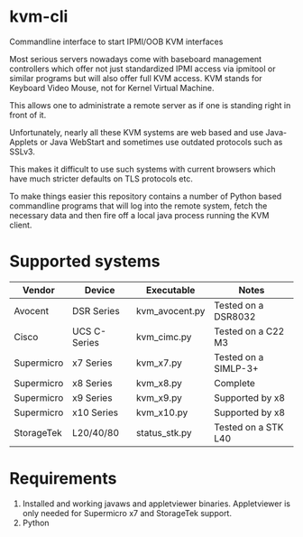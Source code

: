 kvm-cli
=======
Commandline interface to start IPMI/OOB KVM interfaces

Most serious servers nowadays come with baseboard management controllers
which offer not just standardized IPMI access via ipmitool or similar
programs but will also offer full KVM access.
KVM stands for Keyboard Video Mouse, not for Kernel Virtual Machine.

This allows one to administrate a remote server as if one is standing
right in front of it.

Unfortunately, nearly all these KVM systems are web based and use Java-
Applets or Java WebStart and sometimes use outdated protocols such as SSLv3.

This makes it difficult to use such systems with current browsers which have
much stricter defaults on TLS protocols etc.

To make things easier this repository contains a number of Python based
commandline programs that will log into the remote system, fetch the necessary
data and then fire off a local java process running the KVM client.

Supported systems
=================

| Vendor     | Device       | Executable      | Notes                |
|------------|--------------|-----------------|----------------------|
| Avocent    | DSR Series   | kvm_avocent.py  | Tested on a DSR8032  |
| Cisco      | UCS C-Series | kvm_cimc.py     | Tested on a C22 M3   |
| Supermicro | x7 Series    | kvm_x7.py       | Tested on a SIMLP-3+ |
| Supermicro | x8 Series    | kvm_x8.py       | Complete             |
| Supermicro | x9 Series    | kvm_x9.py       | Supported by x8      |
| Supermicro | x10 Series   | kvm_x10.py      | Supported by x8      |
| StorageTek | L20/40/80    | status_stk.py   | Tested on a STK L40  |

Requirements
============

 1. Installed and working javaws and appletviewer binaries. Appletviewer
    is only needed for Supermicro x7 and StorageTek support.
 2. Python
